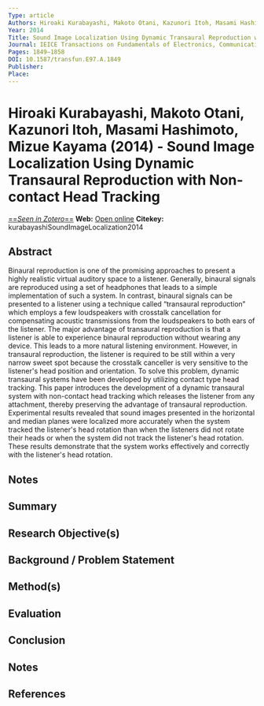 ```yaml
---
Type: article
Authors: Hiroaki Kurabayashi, Makoto Otani, Kazunori Itoh, Masami Hashimoto, Mizue Kayama
Year: 2014
Title: Sound Image Localization Using Dynamic Transaural Reproduction with Non-contact Head Tracking
Journal: IEICE Transactions on Fundamentals of Electronics, Communications and Computer Sciences
Pages: 1849–1858
DOI: 10.1587/transfun.E97.A.1849
Publisher: 
Place: 
---
```


# Hiroaki Kurabayashi, Makoto Otani, Kazunori Itoh, Masami Hashimoto, Mizue Kayama (2014) - Sound Image Localization Using Dynamic Transaural Reproduction with Non-contact Head Tracking
[==*Seen in Zotero*==](zotero://select/items/@kurabayashiSoundImageLocalization2014)
**Web:** [Open online]()
**Citekey:** kurabayashiSoundImageLocalization2014


## Abstract
Binaural reproduction is one of the promising approaches to present a highly realistic virtual auditory space to a listener. Generally, binaural signals are reproduced using a set of headphones that leads to a simple implementation of such a system. In contrast, binaural signals can be presented to a listener using a technique called “transaural reproduction” which employs a few loudspeakers with crosstalk cancellation for compensating acoustic transmissions from the loudspeakers to both ears of the listener. The major advantage of transaural reproduction is that a listener is able to experience binaural reproduction without wearing any device. This leads to a more natural listening environment. However, in transaural reproduction, the listener is required to be still within a very narrow sweet spot because the crosstalk canceller is very sensitive to the listener's head position and orientation. To solve this problem, dynamic transaural systems have been developed by utilizing contact type head tracking. This paper introduces the development of a dynamic transaural system with non-contact head tracking which releases the listener from any attachment, thereby preserving the advantage of transaural reproduction. Experimental results revealed that sound images presented in the horizontal and median planes were localized more accurately when the system tracked the listener's head rotation than when the listeners did not rotate their heads or when the system did not track the listener's head rotation. These results demonstrate that the system works effectively and correctly with the listener's head rotation.

## Notes


## Summary

  
## Research Objective(s)


## Background / Problem Statement


## Method(s)


## Evaluation


## Conclusion


## Notes


## References


